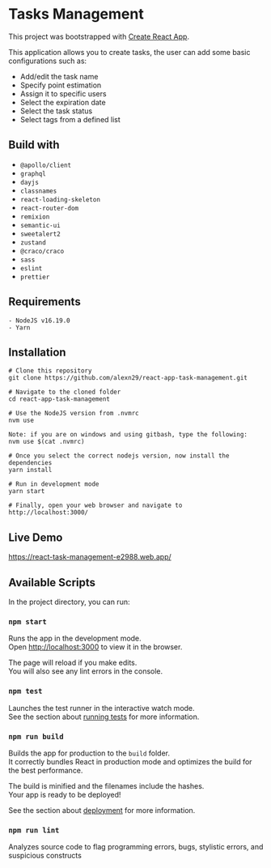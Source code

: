 # Tasks Management

This project was bootstrapped with [Create React App](https://github.com/facebook/create-react-app).

This application allows you to create tasks, the user can add some basic configurations such as:
- Add/edit the task name
- Specify point estimation
- Assign it to specific users
- Select the expiration date
- Select the task status
- Select tags from a defined list

## Build with
- `@apollo/client`
- `graphql`
- `dayjs`
- `classnames`
- `react-loading-skeleton`
- `react-router-dom`
- `remixion`
- `semantic-ui`
- `sweetalert2`
- `zustand`
- `@craco/craco`
- `sass`
- `eslint`
- `prettier`

## Requirements

```
- NodeJS v16.19.0
- Yarn
```

## Installation

```
# Clone this repository
git clone https://github.com/alexn29/react-app-task-management.git

# Navigate to the cloned folder
cd react-app-task-management

# Use the NodeJS version from .nvmrc
nvm use

Note: if you are on windows and using gitbash, type the following: 
nvm use $(cat .nvmrc)

# Once you select the correct nodejs version, now install the dependencies
yarn install

# Run in development mode
yarn start

# Finally, open your web browser and navigate to
http://localhost:3000/
```

## Live Demo
https://react-task-management-e2988.web.app/

## Available Scripts

In the project directory, you can run:

### `npm start`

Runs the app in the development mode.\
Open [http://localhost:3000](http://localhost:3000) to view it in the browser.

The page will reload if you make edits.\
You will also see any lint errors in the console.

### `npm test`

Launches the test runner in the interactive watch mode.\
See the section about [running tests](https://facebook.github.io/create-react-app/docs/running-tests) for more information.

### `npm run build`

Builds the app for production to the `build` folder.\
It correctly bundles React in production mode and optimizes the build for the best performance.

The build is minified and the filenames include the hashes.\
Your app is ready to be deployed!

See the section about [deployment](https://facebook.github.io/create-react-app/docs/deployment) for more information.

### `npm run lint`

Analyzes source code to flag programming errors, bugs, stylistic errors, and suspicious constructs
